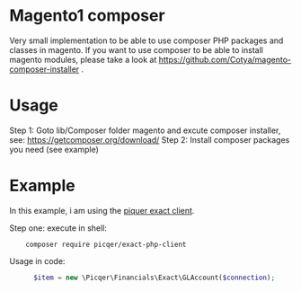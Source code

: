# Magento1 composer 
Very small implementation to be able to use composer PHP packages and classes in magento. If you want to use composer to be able to install magento modules, please take a look at https://github.com/Cotya/magento-composer-installer .

# Usage
Step 1: Goto lib/Composer folder magento and excute composer installer,  see: https://getcomposer.org/download/
Step 2: Install composer packages you need (see example)

# Example
In this example, i am using the [piquer exact client](https://github.com/picqer/exact-php-client).

Step one: execute in shell: 
```
    composer require picqer/exact-php-client
```
    
Usage in code: 
```php
      $item = new \Picqer\Financials\Exact\GLAccount($connection);
```     